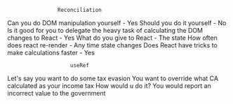                     Reconciliation
            
Can you do DOM manipulation yourself - Yes
Should you do it yourself - No
Is it good for you to delegate the heavy task of calculating the DOM changes to React - Yes
What do you give to React - The state
How often does react re-render - Any time state changes
Does React have tricks to make calculations faster - Yes



                        useRef

Let's say you want to do some tax evasion 
You want to override what CA calculated as your income tax
How would u do it? You would report an incorrect value to the government